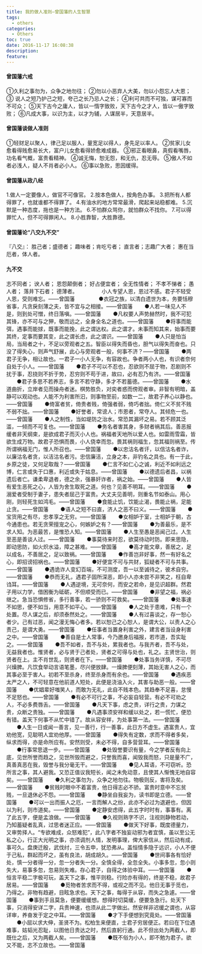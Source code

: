 ```yaml
---
title: 我的做人准则–曾国藩的人生智慧
tags:
  - others
categories:
  - Others
toc: true
date: 2016-11-17 16:08:38
description:
feature:
---
```


#### 曾国藩六戒
①久利之事勿为，众争之地勿往；
②勿以小恶弃人大美，勿以小怨忘人大恩；
③ 说人之短乃护己之短，夸己之长乃忌人之长；
④利可共而不可独，谋可寡而不可众；
⑤天下古今之庸人，皆以一惰字致败，天下古今之才人，皆以一傲字致败；
⑥凡成大事，以识为主，以才为辅，人谋居半，天意居半。
<!-- more -->

#### 曾国藩谈做人准则
①轻财足以聚人，律己足以服人，量宽足以得人，身先足以率人。
②贫家儿女愈看得贱愈易长大，富户儿女愈看得娇愈难成器。
③邪正看眼鼻，真假看嘴唇，功名看气概，富贵看精神。
④诚无悔，恕无怨，和无仇，忍无辱。
⑤傲人不如者必浅人，疑人不肖者必小人。
⑥事以急败，思因缓得。 　　

#### 曾国藩从政八经
1.做人一定要像人，做官不可像官。
2.按本色做人，按角色办事。
3.把所有人都得罪了，也就谁都不得罪了。
4.有油水的地方常常最滑，爬起来站稳都难。
5.沉默是一种态度，拖也是一种方法。
6.不怕群众骂你，就怕群众不找你。
7.可以得罪忙人，但不可得罪闲人。
8.小胜靠智，大胜靠德。 　　

#### 曾国藩论“八交九不交”
『八交』：
胜己者；盛德者；
趣味者；肯吃亏者；
直言者；志趣广大者；
惠在当厄者，体人者。 　　

#### 九不交
志不同者；
谀人者；
恩怨颠倒者；
好占便宜者；
全无性情者；
不孝不悌者；
愚人者；
落井下石者；
德薄者。
　　
　　小人专望人恩，恩过不感。君子不轻受人恩，受则难忘。——曾国藩
　　
　　●衣冠之族，以清白遗世为本，务要恬穆省事，凡贪戾刻薄之夫，皆不宜与之相接。——曾国藩
　　●人若一味见人不是，则到处可憎，终日落嗔。——曾国藩
　　●凡权要人声势赫然时，我不可犯其锋，亦不可与之狎，敬而远之，全身全名之道也。——曾国藩
　　●将事而能弭，遇事而能捄，既事而能挽，此之谓达权。此之谓才。未事而知其来，始事而要其终，定事而要其变，此之谓长虑，此之谓识。——曾国藩
　　●人只是怕当局，当局者之十，不足以旁观者之五。智臣以得失而昏也，胆气以得失而奋也。只没了得失心，则声气舒展，此心与旁观者一般，何事不济？——曾国藩
　　●两君子无争，相让故也。一君子一小人无争，有容故也。争者两小人也，有识者奈何自处于小人。——曾国藩
　　●君子不可以不忍也，忍欲则不屈于物，忍剧则不扰于事，忍挠则不折于势，忍穷则不苟于进，故曰，必有忍乃有济。——曾国藩
　　●君子多思不若养志，多言不若守静，多才不若蓄德。——曾国藩
　　●水道曲折，立岸者见而操舟者迷。棋势胜负，对奕者惑而傍观者审。非智有明暗，盖静可以观动也。人能不为利害所汩，则事物至前，如数一二，故君子养心以静也。——曾国藩
　　●倚富者贫，倚贵者贱，倚强者弱，倚巧者拙。倚仁义不贫不贱不弱不拙。——曾国藩
　　●好誉者，常谤人；市恩者，常夺人。其倾危一也。——曾国藩
　　●人之制性，当如堤防之治水。常恐其漏坏之易。若不顾其泛滥，一倾而不可复也。——曾国藩
　　●务名者害其身，多财者祸其后。善恶报缓者非天纲束，是欲成君子而灭小人也。祸福者天地所以爱人也。如雷雨雪霜，皆欲生成万物。故君子恐惧而畏，小人侥幸而忽。畏其祸则福生，忽其福则祸至。传所谓祸福无门，惟人所召也。——曾国藩
　　●以忠沽名者讦，以信沽名者诈，以廉沽名者贪，以洁沽名者污。忠信廉洁，立身之本，非钓名之具也。有一于此，乡原之徒，又何足取哉？——曾国藩
　　●仁言不如仁心之诚，利近不如利远之博，仁言或失于口惠，利近或失于姑息。——曾国藩
　　●以德遗后者昌，以祸遗后者亡。谦柔卑退者，德之余，强暴奸诈者，祸之始。——曾国藩
　　●人皆有爱生恶死之心，人皆为舍生取死之道。何也？见善不明耳。——曾国藩
　　●溺爱者受制于妻子，患失者屈己于富贵。大丈夫见善明，则重名节如泰山。用心刚，则轻死生如鸿毛。——曾国藩
　　●食能止饥，饮能止渴，畏能止祸，足能止贪。——曾国藩
　　●语人之短不曰直，济人之恶不曰义。——曾国藩
　　●宝货用之有尽，忠孝享之无穷。——曾国藩
　　●女相妒于室，士相妒于朝，古今通患也。若无贪荣擅宠之心，何嫉妒之有？——曾国藩
　　●为善最乐，是不求人知。为恶最苦，是惟恐人知。——曾国藩
　　●人生至愚是恶闻己过。人生至恶是善谈人过。——曾国藩
　　●事莫待来时忍，欲莫待动时防。即来思隐，即动思防，如火炽水溢，障之甚难。——曾国藩
　　●高才能文章，善居之，足以成名，不善居之，足以致祸。——曾国藩
　　●作善岂非好事，然一有好名之心，即招谤招祸也。——曾国藩
　　●好便宜不可与共财，狐疑者不可与共事。——曾国藩
　　●遇诡诈人变幻百端，不可测度，吾一以至诚待之，彼术自穷。——曾国藩
　　●恭而无礼，遇君子固所深恶，即小人亦未尝不非笑之，枉自卑诌耳。——曾国藩
　　●人遇逆境，无可奈何，而安之若命，是见识超群。然君子用以力学，借困衡为砥砺，不但顺受而已。——曾国藩
　　●非望之福，祸必继之。急当恐惧修省，多行善事，若一骄则不可救矣。——曾国藩
　　●处事速不如思，便不如当，用意不如平心。——曾国藩
　　●人之处于患难，只有一个处置。尽人谋之后，却须泰然处之。——曾国藩
　　●人有过喜谈之，存一恕心者少。己有过恶，闻之漫无悔心者多。若以恕己之心恕人，是谓大公，以责人之心责己，是谓大勇。——曾国藩
　　●任事者当置身利害之外，建言者当设身利害之中。——曾国藩
　　●善自是士人常事，今乃邀身后福报，若市道，吾实耻之。——曾国藩
　　●吾不如者，吾不与处，累我者也。与我齐者，吾不与处，无益我者也。惟贤者，必与贤于己者处，贤者之可得与处也，礼之。主贤世治，则贤者在上。主不肖世乱，则贤者在下。——曾国藩
　　●处事当务详慎，不可尽兴燥脾。凡饮食举动言语笔墨，尽兴便放肆。一燥脾便刻薄，其始无害人之心，而其事必至于害人。初若不至杀身，终至杀身而有余也。——曾国藩
　　●遇疾恶太严之人，不可轻意在他前道人短处，此便是浇油入火，其害与助恶一般。——曾国藩
　　●优娼辈好嗤笑人，而敢为无礼，此自不贱本色。其趋奉不足喜，怠慢不足怒也。——曾国藩
　　●有必不可行之事，不必妄自轻营。有必不可劝之人，不必多费唇舌。——曾国藩
　　●凡天下事，虑之贵，详行之贵，力谋之贵，众断之贵独。——曾国藩
　　●凡遇事须安祥和缓以处之，若一慌忙，便恐有错。盖天下何事不从忙中错了。故从容安祥，为处事第一法。——曾国藩
　　●人生一日或闻一善言，见一善行，行一善事，此日方不虚生。遇富贵人，宜劝他宽，见聪明人宜劝他厚。——曾国藩
　　●得失有定数，求而不得者多矣，纵求而得，亦是命所应有。安然则受，未必不得，自多营营耳。——曾国藩
　　●行事常思退一步。——曾国藩
　　●处毁誉要识有量，今之学者反有向上底，见世所誉而趋之，见世所毁而避之，只誉我而喜，闻毁我而怒，只是量不广，真善真恶在我，毁誉与我分毫无干。——曾国藩
　　●见人耳语，不可窃听。恐所言之事，其人避我。又恐正值议我短长，闻之未免动意，且使其人惭愧无地自容矣。——曾国藩
　　●久利之事勿为，众争之地勿往。物极则反，害将及矣。——曾国藩
　　●贫贱时眼中不着富贵，他日得志必不骄。富贵时意中不忘贫贱，一旦退休必不怨。——曾国藩
　　●静坐自我妄为，读书即是立德。——曾国藩
　　●可以一出而振人之厄，一言而解人之纷，此亦不必过为退避也，但因以为利，则市道矣。——曾国藩
　　●定静安虑得，此五字时时有，事事有。离了此五字，便是孟浪做。——曾国藩
　　●久视则熟字不识，注视则静物若动，乃知蓄疑者乱真，过思者迷正应。——曾国藩
　　●做天下好事，既度德量力，又审势择人。“专欲难成，众怒难犯”，此八字者不独妄动邪为者宜慎，虽以至公无私之心，行正大光明之事，亦须调剂人情，发明事理，俾大家信从，然后动有成，事可久。盘庚迁殷，武伐纣，三令五申，犹恐弗从。盖恒情多隐于远识，小人不便于己私，群起而坏之，虽有良法，胡成胡久。——曾国藩
　　●世间事各有恰好处，慎一分者得一分，忽一分者失一分。全慎全得，全忽全失。小事多忽，忽小则失大，易事多忽，忽易则失难。存心君子，自得之体验中耳。——曾国藩
　　●恒言平稳二字极可玩，盖天下之事，惟平则稳。行险亦有得的，终是不稳，故君子居易。——曾国藩
　　●觅物者苦求而不得，或视之而不见。他日无事于觅也，乃得之。非物有趋避，目眩急求也。天下之事，每得于从容，而失之急遽。——曾国藩
　　●事到手且莫急，便要缓缓想。想得时切莫缓，便要急急行。处天下事，只消得安详二字，兵贵神速，也须从此二字做出。然安祥非迟缓之谓也，从容详审，养奋发于定之中耳。——曾国藩
　　●才下手便想到究竟处。——曾国藩
　　●小屈以求大伸，圣贤不为。松柏生来便直，士君子穷居便正。若曰在下位遇难事，姑韬光忍耻，以图他日贵达之时，然后直躬行通。此不但出处为两截人，即既仕之后，又为两截人矣。——曾国藩
　　●既不俗为小人，即不勉为君子。欲又不能，志不立故也。——曾国藩
